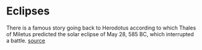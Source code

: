 # Eclipses

There is a famous story going back to Herodotus according to which Thales of Miletus predicted the solar eclipse of May 28, 585 BC, which interrupted a battle.
[source](http://history.stackexchange.com/questions/16959/what-was-the-first-solar-eclipse-that-was-demonstrably-predicted-in-advance)
